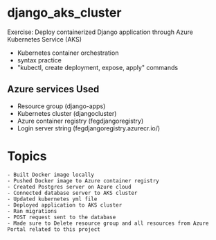 # django_aks_cluster

Exercise: Deploy containerized Django application through Azure Kubernetes Service (AKS)
- Kubernetes container orchestration 
- syntax practice 
- "kubectl, create deployment, expose, apply" commands


## Azure services Used 
- Resource group (django-apps)
- Kubernetes cluster (djangocluster)
- Azure container registry (fegdjangoregistry)
- Login server string (fegdjangoregistry.azurecr.io/)


# Topics
    - Built Docker image locally 
    - Pushed Docker image to Azure container registry 
    - Created Postgres server on Azure cloud 
    - Connected database server to AKS cluster 
    - Updated kubernetes yml file 
    - Deployed application to AKS cluster
    - Ran migrations
    - POST request sent to the database 
    - Made sure to Delete resource group and all resources from Azure Portal related to this project
